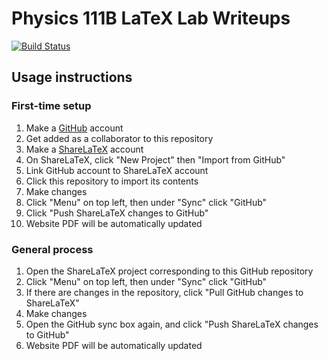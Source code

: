 # Physics 111B LaTeX Lab Writeups

[![Build Status](https://travis-ci.org/phylabs/111B.svg?branch=master)](https://travis-ci.org/phylabs/111B)

## Usage instructions

### First-time setup

1. Make a [GitHub](https://github.com/) account
1. Get added as a collaborator to this repository
1. Make a [ShareLaTeX](https://www.sharelatex.com/) account
1. On ShareLaTeX, click "New Project" then "Import from GitHub"
1. Link GitHub account to ShareLaTeX account
1. Click this repository to import its contents
1. Make changes
1. Click "Menu" on top left, then under "Sync" click "GitHub"
1. Click "Push ShareLaTeX changes to GitHub"
1. Website PDF will be automatically updated

### General process

1. Open the ShareLaTeX project corresponding to this GitHub repository
1. Click "Menu" on top left, then under "Sync" click "GitHub"
1. If there are changes in the repository, click "Pull GitHub changes to ShareLaTeX"
1. Make changes
1. Open the GitHub sync box again, and click "Push ShareLaTeX changes to GitHub"
1. Website PDF will be automatically updated
